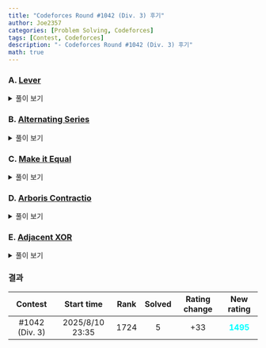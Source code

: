 ```yaml
---
title: "Codeforces Round #1042 (Div. 3) 후기"
author: Joe2357
categories: [Problem Solving, Codeforces]
tags: [Contest, Codeforces]
description: "- Codeforces Round #1042 (Div. 3) 후기"
math: true
---
```






### A. [Lever](https://codeforces.com/contest/2131/problem/A)

<details markdown="1"><summary>풀이 보기</summary>
#### 풀이
1번 연산이 몇번 진행되는지를 출력하라는 문제이다. 2번 연산은 페이크다!

1번 연산은 $a_i > b_i$인 수가 있다면 계속 반복하며, 없다면 종료한다. 그리고 연산은 $a_i$의 값을 $1$ 감소시키는 것이다. 즉, 특정 인덱스 $i$에 대해 $a_i > b_i$라면 1번 연산을 $a_i - b_i$번 수행해야한다. 결론적으로는 1번 연산은 아래 횟수만큼 진행될 것이다.  


$$
\sum_{i=1}^{n} \big( (a_i - b_i) \times (a_i > b_i) \big) + 1
$$
 마지막에 $1$을 추가하는 이유는, 문제에서 "연산이 무시될 때까지" 반복한다고 했으므로, 마지막 연산이 추가되어야해서다.

#### 코드

```c
#include <stdio.h>

#define MAX_IDX 10

int a[MAX_IDX];
int b[MAX_IDX];
int n;

int main() {
    int t;
    scanf("%d", &t);

    while (t--) {
        scanf("%d", &n);
        for (int i = 0; i < n; ++i) {
            scanf("%d", a + i);
        }
        for (int i = 0; i < n; ++i) {
            scanf("%d", b + i);
        }

        int ret = 0;
        for (int i = 0; i < n; ++i) {
            if (a[i] > b[i]) {
                ret += (a[i] - b[i]);
            }
        }
        printf("%d\n", ret + 1);
    }
    return 0;
}
```

</details>

### B. [Alternating Series](https://codeforces.com/contest/2131/problem/B)

<details markdown="1"><summary>풀이 보기</summary>
#### 풀이
조건 1에 의해, 인접한 두 원소의 부호는 반대여야한다. 조건 2에 의해, 양수인 부분이 음수인 부분보다 커야 한다.

그리고 전체 문제의 조건에 의해, 배열이 best하려면 첫 원소의 절댓값 $\vert a_1 \vert = 1$이어야 한다. 여기서 생각을 해보자.

- $a_1 = 1$이라면, $a_2 < 0$이면서 $\vert a_1 \vert > \vert a_2 \vert$이어야 하지만, <u>이를 만족하는 정수 $a_2$가 없다</u>
- 즉, $a_1 = -1$이어야 한다. 이 때 $a_2 = 2$가 되어야 배열이 best일 수 있다. 하지만 그 다음을 생각해보자. $a_2 > 0$이었기 때문에 조건 1에 의해 $a_3 < 0$이어야하겠지? 그렇다면 조건 2의 $a_1 + a_2 + a_3 > 0$을 만족하는 $a_3$을 찾아야하는데, 정수 $a_3$이 없다!
  - 결론적으로, $a_2 = 3$이어야하며, $a_3=-1$이면 된다.

최종적으로 배열은 $[-1, 3, -1, 3, -1, 3, \cdots]$가 반복되는 구조이어야한다! 하지만 끝부분에서 조금 갈라진다

- 배열의 길이가 홀수라면, $-1$이 마지막 값이 된다
- 배열의 길이가 짝수라면, 양수가 마지막 값이 된다. 이 때의 배열값은 $2$도 가능하다 (마지막 원소이기 때문에 조건 2를 위배하지 않는다)

여기까지 알아냈다면 그대로 출력만 해주면 된다.

#### 코드

```c
#include <stdio.h>

#define MAX_IDX (int)(2e5)

int n;

int main() {
    int t;
    scanf("%d", &t);

    while (t--) {
        scanf("%d", &n);
        for (int i = 0; i < n; ++i) {
            if (i % 2 == 0) {
                printf("-1 ");
            } else {
                if (i == n-1) {
                    printf("2");
                }else {
                    printf("3 ");
                }
            }
        }
        printf("\n");
    }
    return 0;
}
```

</details>

### C. [Make it Equal](https://codeforces.com/contest/2131/problem/C)

<details markdown="1"><summary>풀이 보기</summary>
#### 풀이
배열의 원소에 대해 우리가 할 수 있는 행동은 $+k$ 또는 $-k$뿐이다. 즉 어떤 수 $x$에 대해 $x - ret = Qk$가 성립한다.결론적으로는 $x$에 $k$로 모듈러를 취한 결과를 얻어낼 수 있다. 이 때 절댓값이 있었으므로, $x$는 $x \mod k$ 또는 $k - m \mod k$가 될 수 있다.

이 때 $S$와 $T$가 서로 같은 set이 될 수 있는지 확인하면 된다. 즉 $S$의 원소들을 모듈러 취해준 다음, 이 값들에 $k$를 계속 적절히 더해서 $T$로 만들 수 있는지 확인해야한다. $T$의 원소들도 모듈러를 취해주면 $S$와 $T$의 비교를 쉽게 할 수 있을 것이다.

#### 코드

```cpp
#include <bits/stdc++.h>
using namespace std;

static inline long long norm_mod(long long x, long long k) {
    long long r = x % k;
    if (r < 0) r += k;
    return r;
}

static inline long long bucket_of(long long x, long long k) {
    long long r = norm_mod(x, k);
    return min(r, k - r);
}

int main() {
    ios::sync_with_stdio(false);
    cin.tie(nullptr);

    int t;
    if (!(cin >> t)) return 0;

    while (t--) {
        int n; long long k;
        cin >> n >> k;

        if (k <= 0) {
            long long tmp;
            for (int i = 0; i < n; ++i) cin >> tmp;
            for (int i = 0; i < n; ++i) cin >> tmp;
            cout << "NO\n";
            continue;
        }

        vector<long long> A; A.reserve(n);
        vector<long long> B; B.reserve(n);

        for (int i = 0; i < n; ++i) {
            long long x; cin >> x;
            A.push_back(bucket_of(x, k));
        }
        for (int i = 0; i < n; ++i) {
            long long x; cin >> x;
            B.push_back(bucket_of(x, k));
        }

        sort(A.begin(), A.end());
        sort(B.begin(), B.end());

        cout << (A == B ? "YES" : "NO") << '\n';
    }
    return 0;
}

```

</details>

### D. [Arboris Contractio](https://codeforces.com/contest/2131/problem/D)

<details markdown="1"><summary>풀이 보기</summary>
#### 풀이
문제에서 원하는 지름은 최대 $2$가 된다는 것은 문제를 자세히 이해하면 알 수 있게 된다. 어떤 정점 $v$를 정하고, **모든 다른 정점들이 $v$와 단일 연결되도록** 연산을 무한히 실행할 수 있기 때문이다. 그렇게 되면 모든 정점들은 $s \rightarrow v \rightarrow t$로 연결되기 때문에, 지름은 $2$가 된다. 물론 정점이 원래 $2$개였다면 지름은 $1$이 될 것이다. (문제풀때는 생각하지 않아도 된다)

결국 정점 $v$에 대해 최종 형태는 정해져있다. 이 때 연산 횟수를 최소화하기 위해서는, "처음부터 자신과 직접 연결된 정점이 가장 많은" 정점 $v$를 선택해야한다. 연산을 1번 수행할 때마다 리프 정점들이 계속 $v$에 직접 연결되므로 그 개수만큼 선택해주면 된다.

#### 코드

```c
#include <stdio.h>
#include <string.h>

#define MAXN 200000

static int deg[MAXN + 5];
static int leafNbr[MAXN + 5];
static int U[MAXN + 5], V[MAXN + 5];

int main(void) {
    int t;
    if (scanf("%d", &t) != 1) return 0;

    while (t--) {
        int n;
        scanf("%d", &n);

        // reset only needed range
        memset(deg, 0, (n + 2) * sizeof(int));
        memset(leafNbr, 0, (n + 2) * sizeof(int));

        for (int i = 1; i <= n - 1; ++i) {
            int u, v;
            scanf("%d %d", &u, &v);
            U[i] = u; V[i] = v;
            deg[u]++; deg[v]++;
        }

        if (n == 2) {
            printf("0\n");
            continue;
        }

        int L = 0;
        for (int i = 1; i <= n; ++i) if (deg[i] == 1) L++;

        for (int i = 1; i <= n - 1; ++i) {
            int u = U[i], v = V[i];
            if (deg[u] == 1) leafNbr[v]++;
            if (deg[v] == 1) leafNbr[u]++;
        }

        int mx = 0;
        for (int i = 1; i <= n; ++i) if (leafNbr[i] > mx) mx = leafNbr[i];

        int ans = L - mx;
        printf("%d\n", ans);
    }
    return 0;
}

```

</details>

### E. [Adjacent XOR](https://codeforces.com/contest/2131/problem/E)

<details markdown="1"><summary>풀이 보기</summary>
#### 풀이
**모든 인덱스에 대해** 연산을 최대 1번 수행할 수 있다는 점을 기억하자. 또, $a_i$의 값은 $a_i$와 $a_{i+1}$를 $\oplus$한 값이 될 수 있다. 즉, 마지막 원소인 $a_n$은 그 뒤가 없기 때문에 값이 변경되지 않는다. 즉, 마지막 원소들이 고정되면 그 전 원소들의 값도 그걸로 정해진다는 것을 의미한다. 뒤에서부터 연산해나가면 된다는 뜻.

우리는 $a$ 배열을 $b$와 똑같이 만드는 것이 목표이다. 아래와 같은 과정으로 진행하면 된다.

- 마지막 원소 $a_n$은 $b_n$과 같아야한다. 다르다면 배열을 같게 만들 수 없다
- 다른 원소들에 대해, 뒤에서부터 연산을 고려한다
  - $a_i = b_i$라면 연산하지 않아도 된다
  - $a_i \oplus a_{i+1} = b_i$라면 연산하면 된다
  - $a_i \oplus b_{i+1} = b_i$라면, **뒤에 연산 이전에 $i$번에서 연산을 먼저 수행**해야한다. 이 부분이 문제를 더 까다롭게하는 부분이었다
  - 그 이외에는 배열을 같게 만들기가 불가능하다

#### 코드

```c
#include <stdio.h>

typedef char bool;
const bool true = 1;
const bool false = 0;

#define MAX_IDX (int)(2e5)

int a[MAX_IDX];
int b[MAX_IDX];
int n;

int main() {
    int t;
    scanf("%d", &t);

    while (t--) {
        scanf("%d", &n);
        for (int i = 0; i < n; ++i) {
            scanf("%d", a + i);
        }
        for (int i = 0; i < n; ++i) {
            scanf("%d", b + i);
        }

        bool result = true;
        if (a[n - 1] != b[n - 1]) {
            result = false;
        } else {
            for (int i = n - 1; i > 0; --i) {
                if ((a[i - 1] != b[i - 1]) && (((a[i - 1] ^ b[i]) != b[i - 1]) && ((a[i - 1] ^ a[i]) != b[i - 1]))) {
                    result = false;
                    break;
                }
            }
        }
        printf("%s\n", (result == true) ? "YES" : "NO");
    }
    return 0;
}
```

</details>

### 결과

|    Contest     |   Start time    | Rank | Solved | Rating change |                New rating                |
| :------------: | :-------------: | :--: | :----: | :-----------: | :--------------------------------------: |
| #1042 (Div. 3) | 2025/8/10 23:35 | 1724 |   5    |      +33      | <strong style="color:cyan">1495</strong> |


